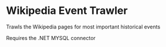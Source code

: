 Wikipedia Event Trawler
=====================

Trawls the Wikipedia pages for most important historical events

Requires the .NET MYSQL connector

